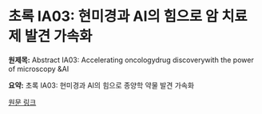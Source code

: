 # 초록 IA03: 현미경과 AI의 힘으로 암 치료제 발견 가속화

**원제목:** Abstract IA03: Accelerating oncologydrug discoverywith the power of microscopy &AI

**요약:** 초록 IA03: 현미경과 AI의 힘으로 종양학 약물 발견 가속화

[원문 링크](https://scholar.google.com/scholar_url?url=https://aacrjournals.org/clincancerres/article/31/13_Supplement/IA03/763249&hl=ko&sa=X&d=11981232877318903078&ei=Gk53aPSXBsmQ6rQP5MTdyQY&scisig=AAZF9b9u4Ggdm48waxJcnVie-pDO&oi=scholaralrt&hist=BNQUaiIAAAAJ:6703930949883570885:AAZF9b9AgUxdKCnAXM18it0DhfP9&html=&pos=2&folt=kw-top)
